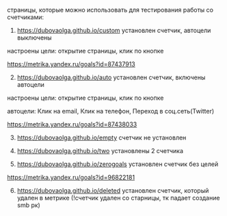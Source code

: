 страницы, которые можно использовать для тестирования работы со счетчиками:
1) https://dubovaolga.github.io/custom установлен счетчик, автоцели выключены

настроены цели: открытие страницы, клик по кнопке

https://metrika.yandex.ru/goals?id=87437913


2) https://dubovaolga.github.io/auto установлен счетчик, включены автоцели

настроены цели: открытие страницы, клик по кнопке

автоцели: Клик на email, Клик на телефон, Переход в соц.сеть(Twitter)

https://metrika.yandex.ru/goals?id=87438033


3) https://dubovaolga.github.io/empty счетчик не установлен

4) https://dubovaolga.github.io/two установлены 2 счетчика
   
5) https://dubovaolga.github.io/zerogoals установлен счетчик без целей

https://metrika.yandex.ru/goals?id=96822181
   
6) https://dubovaolga.github.io/deleted установлен счетчик, который удален в метрике (!счетчик удален со старницы, тк падает создание smb рк)

